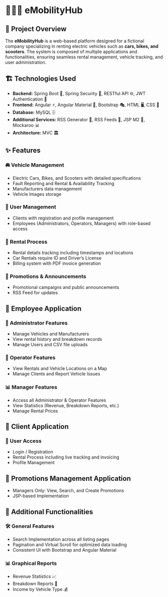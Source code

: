 <!DOCTYPE html>
<html lang="en">
<body>
    <h1>🚗🛵🚴 eMobilityHub</h1>
    
  <h2>📌 Project Overview</h2>
    <p>The <strong>eMobilityHub</strong> is a web-based platform designed for a fictional company specializing in renting electric vehicles such as <strong>cars, bikes, and scooters</strong>. The system is composed of multiple applications and functionalities, ensuring seamless rental management, vehicle tracking, and user administration.</p>
    
  <h2>🏗️ Technologies Used</h2>
    <ul>
        <li><strong>Backend:</strong> Spring Boot 🚀, Spring Security 🔐, RESTful API 🌐, JWT Authentication 🔑</li>
        <li><strong>Frontend:</strong> Angular ⚡, Angular Material 🎨, Bootstrap 🎭, HTML 🖥️, CSS 🎨</li>
        <li><strong>Database:</strong> MySQL 🗄️</li>
        <li><strong>Additional Services:</strong> RSS Generator 📢, RSS Feeds 🔄, JSP M2 📄, Mockaroo 📊</li>
        <li><strong>Architecture:</strong> MVC 🏛️</li>
    </ul>
    
  <h2>✨ Features</h2>
    <h3>🚘 Vehicle Management</h3>
    <ul>
        <li>Electric Cars, Bikes, and Scooters with detailed specifications</li>
        <li>Fault Reporting and Rental & Availability Tracking</li>
        <li>Manufacturers data management</li>
        <li>Vehicle Images storage</li>
    </ul>
    
  <h3>🔑 User Management</h3>
    <ul>
        <li>Clients with registration and profile management</li>
        <li>Employees (Administrators, Operators, Managers) with role-based access</li>
    </ul>
    
  <h3>📅 Rental Process</h3>
    <ul>
        <li>Rental details tracking including timestamps and locations</li>
        <li>Car Rentals require ID and Driver’s License</li>
        <li>Billing system with PDF invoice generation</li>
    </ul>
    
  <h3>📢 Promotions & Announcements</h3>
    <ul>
        <li>Promotional campaigns and public announcements</li>
        <li>RSS Feed for updates</li>
    </ul>
    
  <h2>🏢 Employee Application</h2>
    <h3>🔑 Administrator Features</h3>
    <ul>
        <li>Manage Vehicles and Manufacturers</li>
        <li>View rental history and breakdown records</li>
        <li>Manage Users and CSV file uploads</li>
    </ul>
    
  <h3>🔧 Operator Features</h3>
    <ul>
        <li>View Rentals and Vehicle Locations on a Map</li>
        <li>Manage Clients and Report Vehicle Issues</li>
    </ul>
    
  <h3>📊 Manager Features</h3>
    <ul>
        <li>Access all Administrator & Operator Features</li>
        <li>View Statistics (Revenue, Breakdown Reports, etc.)</li>
        <li>Manage Rental Prices</li>
    </ul>
    
  <h2>🛒 Client Application</h2>
    <h3>🔑 User Access</h3>
    <ul>
        <li>Login / Registration</li>
        <li>Rental Process including live tracking and invoicing</li>
        <li>Profile Management</li>
    </ul>
    
  <h2>🎯 Promotions Management Application</h2>
    <ul>
        <li>Managers Only: View, Search, and Create Promotions</li>
        <li>JSP-based Implementation</li>
    </ul>
    
  <h2>📌 Additional Functionalities</h2>
    <h3>🛠️ General Features</h3>
    <ul>
        <li>Search Implementation across all listing pages</li>
        <li>Pagination and Virtual Scroll for optimized data loading</li>
        <li>Consistent UI with Bootstrap and Angular Material</li>
    </ul>
    
  <h3>📊 Graphical Reports</h3>
    <ul>
        <li>Revenue Statistics 📈</li>
        <li>Breakdown Reports 🔧</li>
        <li>Income by Vehicle Type 💰</li>
    </ul>
</body>
</html>

